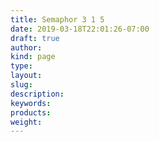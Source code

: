 ```yaml
---
title: Semaphor 3 1 5
date: 2019-03-18T22:01:26-07:00
draft: true
author:
kind: page
type: 
layout: 
slug: 
description: 
keywords: 
products:  
weight: 
---
```



